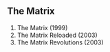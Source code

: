 ## The Matrix
1. The Matrix (1999)
1. The Matrix Reloaded (2003)
1. The Matrix Revolutions (2003)  
